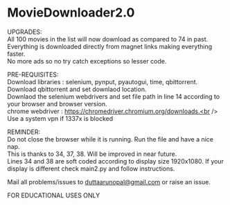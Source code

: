 # MovieDownloader2.0<br />

UPGRADES:<br />
All 100 movies in the list will now download as compared to 74 in past.<br />
Everything is downloaded directly from magnet links making everything faster.<br />
No more ads so no try catch exceptions so lesser code.<br />



PRE-REQUISITES:<br />
Download libraries : selenium, pynput, pyautogui, time, qbittorrent.<br />
Download qbittorrent and set downlaod location.<br />
Downlaod the selenium webdrivers and set file path in line 14 according to your browser and browser version.<br />
chrome webdriver : https://chromedriver.chromium.org/downloads.<br />
Use a system vpn if 1337x is blocked


REMINDER:<br />
Do not close the browser while it is running. Run the file and have a nice nap.<br />
This is thanks to 34, 37, 38. Will be improved in near future.<br />
Lines 34 and 38 are soft coded according to display size 1920x1080. If your display is different check main2.py and follow instructions.<br />



Mail all problems/issues to duttaarunopal@gmail.com or raise an issue.<br />

FOR EDUCATIONAL USES ONLY <br />
